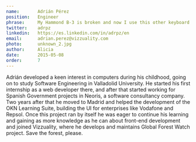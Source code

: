 ```yaml
---
name:       Adrián Pérez
position:   Engineer
phrase:     My Hammond B-3 is broken and now I use this other keyboard.
twitter:    adrpz
linkedin:   https://es.linkedin.com/in/adrpz/en
email:      adrian.perez@vizzuality.com
photo:      unknown_2.jpg
author:     Alicia
date:       2015-05-08
order: 		7
---
```


 Adrián developed a keen interest in computers during his childhood, going on to study Software Engineering in Valladolid University. He started his first internship as a web developer there, and after that started working for Spanish Government projects in Neoris, a software consultancy company. 
 Two years after that he moved to Madrid and helped the development of the OKN Learning Suite, building the UI for enterprises like Vodafone and Repsol. Once this project ran by itself he was eager to continue his learning and gaining as more knowledge as he can about front-end development and joined Vizzuality, where he develops and maintains Global Forest Watch project. Save the forest, please.

